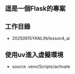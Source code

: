 ## 這是一個Flask的專案
## 工作目錄
- 20250915YANLIN/lesson4_ai

## 使用uv進入虛擬環境
- source .venv/Scripts/activate


